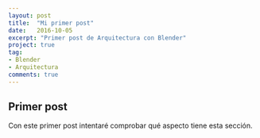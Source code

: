 ```yaml
---
layout: post
title:  "Mi primer post"
date:   2016-10-05
excerpt: "Primer post de Arquitectura con Blender"
project: true
tag:
- Blender 
- Arquitectura
comments: true
---
```


## Primer post

Con este primer post intentaré comprobar qué aspecto tiene esta sección.